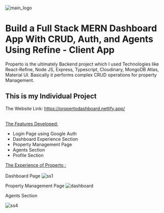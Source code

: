  ![main_logo](https://user-images.githubusercontent.com/113687128/223996749-ae6169f0-99a0-4919-bef9-6e7cb055eaad.jpg)

# Build a Full Stack MERN Dashboard App With CRUD, Auth, and Agents Using Refine - Client App
Properto is the ultimately Backend project which I used Technologies like React-Refine, Node JS, Express, Typescript, Cloudinary, MongoDB Atlas, Material UI.
Basically it performs complex CRUD operations for property Management.

<h2>This is my Individual Project</h2>

The Website Link: https://propertodashboard.netlify.app/ <br/><br/>

 <ins>The Features Developed: </ins>

 <ul>
   <li>Login Page using Google Auth</li>
   <li>Dashboard Experience Section</li>
   <li>Property Management Page</li>
   <li>Agents Section</li>
   <li>Profile Section</li>
 </ul>
  
  <ins>The Experience of Properto :</ins> <br/><br/>
Dashboard Page
![ss1](https://user-images.githubusercontent.com/113687128/224000611-fdec725c-9dae-414a-9e7b-c7c4779e2ea7.png)

Property Management Page
![dashboard](https://user-images.githubusercontent.com/113687128/224104332-58c5f418-5979-4f9c-a096-5deea6514800.jpg)

Agents Section

![ss4](https://user-images.githubusercontent.com/113687128/224001615-b6db8589-d0f6-4e12-8930-0b08544a4d89.png)
 
